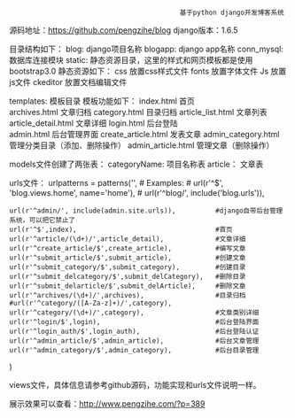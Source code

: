 
                                               基于python django开发博客系统
源码地址：https://github.com/pengzihe/blog
django版本：1.6.5

目录结构如下：
blog:  django项目名称
blogapp:  django app名称
conn_mysql:  数据库连接模块
static: 静态资源目录，这里的样式和网页模板都是使用bootstrap3.0
静态资源如下： 
css    		放置css样式文件
fonts  		放置字体文件
Js			放置js文件
ckeditor 		放置文档编辑文件

templates: 模板目录
模板功能如下：
	index.html     			首页 	 
	archives.html           文章归档 
	category.html 			目录归档
	article_list.html       文章列表
	article_detail.html  	文章详细
	login.html				后台登陆    
	admin.html 				后台管理界面
	create_article.html  	发表文章
	admin_category.html  	管理分类目录（添加、删除操作）
	admin_article.html 		管理文章（删除操作）
	
models文件创建了两张表：
	categoryName: 项目名称表
	article： 文章表

urls文件：
	urlpatterns = patterns('',
    # Examples:
    # url(r'^$', 'blog.views.home', name='home'),
    # url(r'^blog/', include('blog.urls')),

    url(r'^admin/', include(admin.site.urls)),   		#django自带后台管理系统，可以把它禁止了
    url(r'^$',index),                            		#首页
    url(r'^article/(\d+)/',article_detail),      		#文章详细
    url(r'^create_article/$',create_article),   		#编写文章
    url(r'^submit_article/$',submit_article),			#创建文章	
    url(r'^submit_category/$',submit_category),			#创建目录
    url(r'^submit_delcategory/$',submit_delCategory),	#删除目录
    url(r'^submit_delarticle/$',submit_delArticle),		#删除文章
    url(r'^archives/(\d+)/',archives),					#目录归档
    #url(r'^category/([A-Za-z]+)/',category),
    url(r'^category/(\d+)/',category),					#文章类别详细
    url(r'^login/$',login),								#后台登陆界面
    url(r'^login_auth/$',login_auth),					#后台登陆认证
    url(r'^admin_article/$',admin_article),				#后台文章管理
    url(r'^admin_category/$',admin_category),			#后台目录管理
)

views文件，具体信息请参考github源码，功能实现和urls文件说明一样。

展示效果可以查看：http://www.pengzihe.com/?p=389

